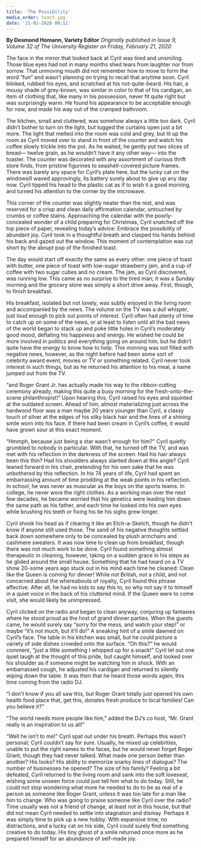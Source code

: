 ```yaml
---
title: 'The Possibility'
media_order: toast.jpg
date: '21-02-2020 00:11'
---
```


**By Desmond Homann, Variety Editor** _Originally published in Issue 9, Volume 32 of The University Register on Friday, February 21, 2020_

The face in the mirror that looked back at Cyril was tired and unsmiling. Those blue eyes had not in many months shed tears from laughter nor from sorrow. That unmoving mouth did not remember how to move to form the word “fun” and wasn’t planning on trying to recall that anytime soon. Cyril blinked, rubbed his eyes, and scratched at his not-quite-beard. His hair, a mousy shade of grey-brown, was similar in color to that of his cardigan, an item of clothing that, like many in his possession, never fit quite right but was surprisingly warm. He found his appearance to be acceptable enough for now, and made his way out of the cramped bathroom.

The kitchen, small and cluttered, was somehow always a little too dark. Cyril didn’t bother to turn on the light, but tugged the curtains open just a bit more. The light that melted into the room was cold and grey, but lit up the room as Cyril moved over to stand in front of the counter and watch his coffee slowly trickle into the pot. As he waited, he gently put two slices of bread— twelve grain, as he wouldn’t have it any other way— into the toaster. The counter was decorated with any assortment of curious thrift store finds, from pristine figurines to seashell-covered picture frames. There was barely any space for Cyril’s plate here, but the lucky cat on the windowsill waved approvingly, its battery surely about to give up any day now. Cyril tipped his head to the plastic cat as if to wish it a good morning, and turned his attention to the corner by the microwave.

This corner of the counter was slightly neater than the rest, and was reserved for a crisp and clean daily affirmation calendar, untouched by crumbs or coffee stains. Approaching the calendar with the poorly-concealed wonder of a child preparing for Christmas, Cyril snatched off the top piece of paper, revealing today’s advice: Embrace the possibility of abundant joy. Cyril took in a thoughtful breath and clasped his hands behind his back and gazed out the window. This moment of contemplation was cut short by the abrupt pop of the finished toast.

The day would start off exactly the same as every other: one piece of toast with butter, one piece of toast with low-sugar strawberry jam, and a cup of coffee with two sugar cubes and no cream. The jam, as Cyril discovered, was running low. This came as no surprise to the tired man; it was a Sunday morning and the grocery store was simply a short drive away. First, though, to finish breakfast. 

His breakfast, isolated but not lonely, was subtly enjoyed in the living room and accompanied by the news. The volume on the TV was a dull whisper, just loud enough to pick out points of interest. Cyril often had plenty of time to catch up on some of the news, or at least to listen until all the bad news of the world began to stack up and poke little holes in Cyril’s moderately good mood, deflating his happiness and energy. He wished he could be more involved in politics and everything going on around him, but he didn’t quite have the energy to know how to help. This morning was not filled with negative news, however, as the night before had been some sort of celebrity award event, movies or TV or something related. Cyril never took interest in such things, but as he returned his attention to his meal, a name jumped out from the TV.

“and Roger Grant Jr. has actually made his way to the ribbon-cutting ceremony already, making this quite a busy morning for the fresh-onto-the-scene philanthropist!” Upon hearing this, Cyril raised his eyes and squinted at the outdated screen. Ahead of him, almost materializing just across the hardwood floor was a man maybe 20
years younger than Cyril, a classy touch of silver at the edges of his silky black hair and the lines of a shining smile worn into his face. If there had been cream in Cyril’s coffee, it would have grown sour at this exact moment.

“Hmmph, because just being a star wasn’t enough for him?” Cyril quietly grumbled to nobody in particular. With that, he turned off the TV, and was met with his reflection in the darkness of the screen. Had his hair always been this thin? Had his shoulders always slanted down at this angle? Cyril leaned forward in his chair, pretending for his own sake that he was unbothered by this reflection. In his 74 years of life, Cyril had spent an embarrassing amount of time prodding at the weak points in his reflection. In school, he was never as muscular as the boys on the sports teams. In college, he never wore the right clothes. As a working man over the next few decades, he became worried that his genetics were leading him down the same path as his father, and each time he looked into his own eyes while brushing his teeth or fixing his tie his sighs grew longer.

Cyril shook his head as if clearing it like an Etch-a-Sketch, though he didn’t know if anyone still used those. The sand of his negative thoughts settled back down somewhere only to be concealed by plush armchairs and cashmere sweaters. It was now time to clean up from breakfast, though there was not much work to be done. Cyril found something almost therapeutic in cleaning, however, taking on a sudden grace in his steps as he glided around the small house. Something that he had heard on a TV show 20-some years ago stuck out in his mind each time he cleaned: Clean like the Queen is coming for dinner! While not British, not a child, and not concerned about the whereabouts of royalty, Cyril found this phrase affective. After all, he had no kids to say this to, so why not say it to himself in a quiet voice in the back of his cluttered mind. If the Queen were to come visit, she would likely be unimpressed. 

Cyril clicked on the radio and began to clean anyway, conjuring up fantasies where he stood proud as the host of grand dinner parties. When the guests came, he would surely say “sorry for the mess, and watch your step!” or maybe “it’s not much, but it’ll do!” A sneaking hint of a smile dawned on Cyril’s face. The table in his kitchen was small, but he could picture a variety of side dishes crowded onto the surface. “Oh this?” he would comment, “just a little something I whipped up for a snack!” Cyril let out one quiet laugh at the thought of this pride, but caught himself, and looked over his shoulder as if someone might be watching him in shock. With an embarrassed cough, he adjusted his cardigan and returned to silently wiping down the table. It was then that he heard those words again, this time coming from the radio DJ.

“I don’t know if you all saw this, but Roger Grant totally just opened his own health food place that, get this, donates fresh produce to local families! Can you believe it?”

“The world needs more people like him,” added the DJ’s co host, “Mr. Grant really is an inspiration to us all!”

“Well he isn’t to me!” Cyril spat out under his breath. Perhaps this wasn’t personal; Cyril couldn’t say for sure. Usually, he mixed up celebrities, unable to put the right names to the faces, but he would never forget Roger Grant, though they had never talked. What made one person better than another? His looks? His ability to memorize snarky lines of dialogue? The number of businesses he opened? The size of his family? Feeling a bit defeated, Cyril returned to the living room and sank into the soft loveseat, wishing some unseen force could just tell him what to do today. Still, he could not stop wondering what more he needed to do to be as real of a person as someone like Roger Grant, unless it was too late for a man like him to change. Who was going to praise someone like Cyril over the radio? Time usually was not a friend of change, at least not in this house, but that did not mean Cyril needed to settle into stagnation and dismay. Perhaps it was simply time to pick up a new hobby. With expansive time, no distractions, and a lucky cat on his side, Cyril could surely find something creative to do today. His tiny ghost of a smile returned once more as he prepared himself for an abundance of self-made joy.